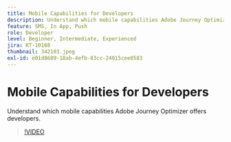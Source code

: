 ```yaml
---
title: Mobile Capabilities for Developers
description: Understand which mobile capabilities Adobe Journey Optimizer offers developers.
feature: SMS, In App, Push
role: Developer
level: Beginner, Intermediate, Experienced
jira: KT-10168
thumbnail: 342103.jpeg
exl-id: e01d8609-18ab-4efb-83cc-24015cee0583
---
```

# Mobile Capabilities for Developers

Understand which mobile capabilities Adobe Journey Optimizer offers developers.

>[!VIDEO](https://video.tv.adobe.com/v/342103?quality=12&learn=on)
